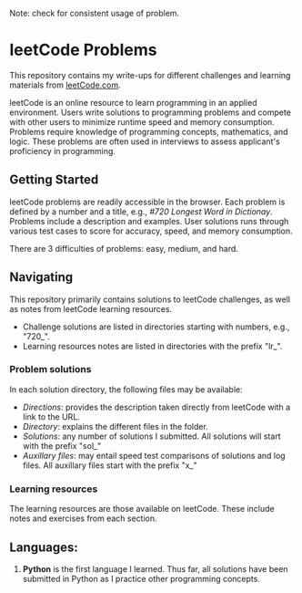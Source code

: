 Note: check for consistent usage of problem.

# leetCode Problems
This repository contains my write-ups for different challenges and learning materials from [leetCode.com](https://leetcode.com/problems/).

leetCode is an online resource to learn programming in an applied environment. Users write solutions to programming problems and compete with other users to minimize runtime speed and memory consumption. Problems require knowledge of programming concepts, mathematics, and logic. These problems are often used in interviews to assess applicant's proficiency in programming.

## Getting Started
leetCode problems are readily accessible in the browser. Each problem is defined by a number and a title, e.g., _#720 Longest Word in Dictionay_. Problems include a description and examples. User solutions runs through various test cases to score for accuracy, speed, and memory consumption. 

There are 3 difficulties of problems: easy, medium, and hard.

## Navigating
This repository primarily contains solutions to leetCode challenges, as well as notes from leetCode learning resources. 
- Challenge solutions are listed in directories starting with numbers, e.g., "720_". 
- Learning resources notes are listed in directories with the prefix "lr_".

### Problem solutions
In each solution directory, the following files may be available:
* _Directions_: provides the description taken directly from leetCode with a link to the URL.
* _Directory_: explains the different files in the folder.
* _Solutions_: any number of solutions I submitted. All solutions will start with the prefix "sol_"
* _Auxillary files_: may entail speed test comparisons of solutions and log files. All auxillary files start with the prefix "x_"

### Learning resources
The learning resources are those available on leetCode. These include notes and exercises from each section.

## Languages:
1. **Python** is the first language I learned. Thus far, all solutions have been submitted in Python as I practice other programming concepts.
